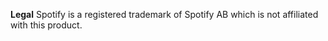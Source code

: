 **Legal**
Spotify is a registered trademark of Spotify AB which is not affiliated with this product.